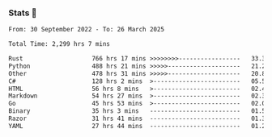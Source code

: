 ### Stats 👋
<!--START_SECTION:waka-->

```txt
From: 30 September 2022 - To: 26 March 2025

Total Time: 2,299 hrs 7 mins

Rust                   766 hrs 17 mins >>>>>>>>-----------------   33.33 %
Python                 488 hrs 21 mins >>>>>--------------------   21.24 %
Other                  478 hrs 31 mins >>>>>--------------------   20.81 %
C#                     128 hrs 2 mins  >------------------------   05.57 %
HTML                   56 hrs 8 mins   >------------------------   02.44 %
Markdown               54 hrs 27 mins  >------------------------   02.37 %
Go                     45 hrs 53 mins  >------------------------   02.00 %
Binary                 35 hrs 3 mins   -------------------------   01.53 %
Razor                  31 hrs 41 mins  -------------------------   01.38 %
YAML                   27 hrs 44 mins  -------------------------   01.21 %
```

<!--END_SECTION:waka-->

<!--
**buhaytza2005/buhaytza2005** is a ✨ _special_ ✨ repository because its `README.md` (this file) appears on your GitHub profile.

Here are some ideas to get you started:

- 🔭 I’m currently working on ...
- 🌱 I’m currently learning ...
- 👯 I’m looking to collaborate on ...
- 🤔 I’m looking for help with ...
- 💬 Ask me about ...
- 📫 How to reach me: ...
- 😄 Pronouns: ...
- ⚡ Fun fact: ...
-->


